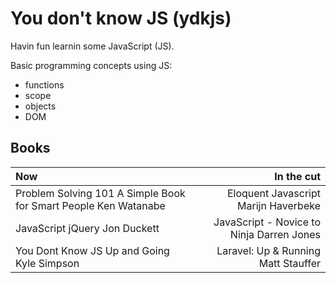 ﻿# You don't know JS (ydkjs)
Havin fun learnin some JavaScript (JS).

Basic programming concepts using JS:
- functions
- scope
- objects
- DOM

## Books
|  Now  | In the cut  |
|:---|---:|
| Problem Solving 101 A Simple Book for Smart People  Ken Watanabe |  Eloquent Javascript Marijn Haverbeke |
| JavaScript jQuery Jon Duckett  | JavaScript - Novice to Ninja Darren Jones   |
| You Dont Know JS Up and Going Kyle Simpson |   Laravel: Up & Running Matt Stauffer |
